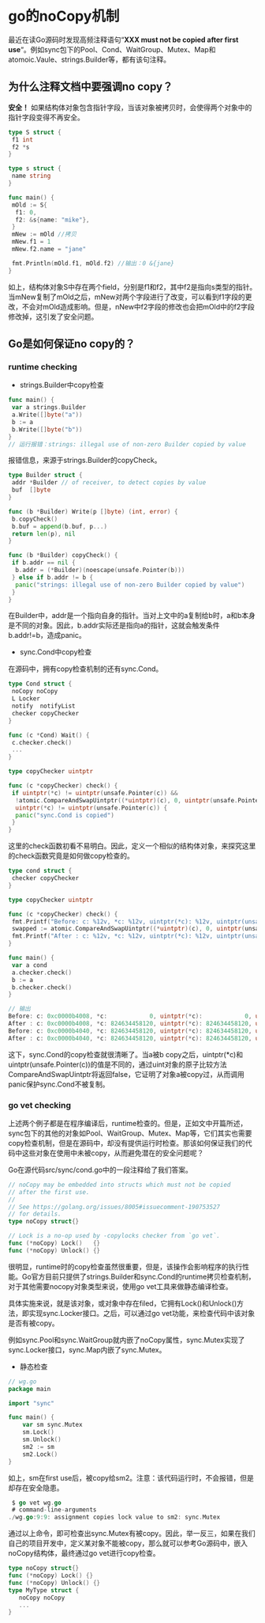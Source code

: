 # go的noCopy机制


最近在读Go源码时发现高频注释语句“**XXX must not be copied after first use**“。例如sync包下的Pool、Cond、WaitGroup、Mutex、Map和atomoic.Vaule、strings.Builder等，都有该句注释。

## 为什么注释文档中要强调no copy？

**安全！** 如果结构体对象包含指针字段，当该对象被拷贝时，会使得两个对象中的指针字段变得不再安全。

```go
type S struct {
 f1 int
 f2 *s
}

type s struct {
 name string
}

func main() {
 mOld := S{
  f1: 0,
  f2: &s{name: "mike"},
 }
 mNew := mOld //拷贝
 mNew.f1 = 1
 mNew.f2.name = "jane"

 fmt.Println(mOld.f1, mOld.f2) //输出：0 &{jane}
}
```

如上，结构体对象S中存在两个field，分别是f1和f2，其中f2是指向s类型的指针。当mNew复制了mOld之后，mNew对两个字段进行了改变，可以看到f1字段的更改，不会对mOld造成影响。但是，nNew中f2字段的修改也会把mOld中的f2字段修改掉，这引发了安全问题。

## Go是如何保证no copy的？

### runtime checking

- strings.Builder中copy检查

```go
func main() {
 var a strings.Builder
 a.Write([]byte("a"))
 b := a
 b.Write([]byte("b"))
}
// 运行报错：strings: illegal use of non-zero Builder copied by value
```

报错信息，来源于strings.Builder的copyCheck。

```go
type Builder struct {
 addr *Builder // of receiver, to detect copies by value
 buf  []byte
}

func (b *Builder) Write(p []byte) (int, error) {
 b.copyCheck()
 b.buf = append(b.buf, p...)
 return len(p), nil
}

func (b *Builder) copyCheck() {
 if b.addr == nil {
  b.addr = (*Builder)(noescape(unsafe.Pointer(b)))
 } else if b.addr != b {
  panic("strings: illegal use of non-zero Builder copied by value")
 }
}
```

在Builder中，addr是一个指向自身的指针。当对上文中的a复制给b时，a和b本身是不同的对象。因此，b.addr实际还是指向a的指针，这就会触发条件b.addr!=b，造成panic。

- sync.Cond中copy检查

在源码中，拥有copy检查机制的还有sync.Cond。

```go
type Cond struct {
 noCopy noCopy
 L Locker
 notify  notifyList
 checker copyChecker
}

func (c *Cond) Wait() {
 c.checker.check()
 ...
}

type copyChecker uintptr

func (c *copyChecker) check() {
 if uintptr(*c) != uintptr(unsafe.Pointer(c)) &&
  !atomic.CompareAndSwapUintptr((*uintptr)(c), 0, uintptr(unsafe.Pointer(c))) &&
  uintptr(*c) != uintptr(unsafe.Pointer(c)) {
  panic("sync.Cond is copied")
 }
}
```

这里的check函数初看不易明白。因此，定义一个相似的结构体对象，来探究这里的check函数究竟是如何做copy检查的。

```go
type cond struct {
 checker copyChecker
}

type copyChecker uintptr

func (c *copyChecker) check() {
 fmt.Printf("Before: c: %12v, *c: %12v, uintptr(*c): %12v, uintptr(unsafe.Pointer(c)): %12v\n", c, *c, uintptr(*c), uintptr(unsafe.Pointer(c)))
 swapped := atomic.CompareAndSwapUintptr((*uintptr)(c), 0, uintptr(unsafe.Pointer(c)))
 fmt.Printf("After : c: %12v, *c: %12v, uintptr(*c): %12v, uintptr(unsafe.Pointer(c)): %12v, swapped: %12v\n", c, *c, uintptr(*c), uintptr(unsafe.Pointer(c)), swapped)
}

func main() {
 var a cond
 a.checker.check()
 b := a
 b.checker.check()
}

// 输出
Before: c: 0xc0000b4008, *c:            0, uintptr(*c):            0, uintptr(unsafe.Pointer(c)): 824634458120
After : c: 0xc0000b4008, *c: 824634458120, uintptr(*c): 824634458120, uintptr(unsafe.Pointer(c)): 824634458120, swapped:         true
Before: c: 0xc0000b4040, *c: 824634458120, uintptr(*c): 824634458120, uintptr(unsafe.Pointer(c)): 824634458176
After : c: 0xc0000b4040, *c: 824634458120, uintptr(*c): 824634458120, uintptr(unsafe.Pointer(c)): 824634458176, swapped:        false
```

这下，sync.Cond的copy检查就很清晰了。当a被b copy之后，uintptr(*c)和uintptr(unsafe.Pointer(c))的值是不同的，通过uint对象的原子比较方法CompareAndSwapUintptr将返回false，它证明了对象a被copy过，从而调用panic保护sync.Cond不被复制。

### go vet checking

上述两个例子都是在程序编译后，runtime检查的。但是，正如文中开篇所述，sync包下的其他的对象如Pool、WaitGroup、Mutex、Map等，它们其实也需要copy检查机制，但是在源码中，却没有提供运行时检查。那该如何保证我们的代码中这些对象在使用中未被copy，从而避免潜在的安全问题呢？

Go在源代码src/sync/cond.go中的一段注释给了我们答案。

```go
// noCopy may be embedded into structs which must not be copied
// after the first use.
//
// See https://golang.org/issues/8005#issuecomment-190753527
// for details.
type noCopy struct{}

// Lock is a no-op used by -copylocks checker from `go vet`.
func (*noCopy) Lock()   {}
func (*noCopy) Unlock() {}
```

很明显，runtime时的copy检查虽然很重要，但是，该操作会影响程序的执行性能。Go官方目前只提供了strings.Builder和sync.Cond的runtime拷贝检查机制，对于其他需要nocopy对象类型来说，使用go vet工具来做静态编译检查。

具体实施来说，就是该对象，或对象中存在filed，它拥有Lock()和Unlock()方法，即实现sync.Locker接口。之后，可以通过go vet功能，来检查代码中该对象是否有被copy。

例如sync.Pool和sync.WaitGroup就内嵌了noCopy属性，sync.Mutex实现了sync.Locker接口，sync.Map内嵌了sync.Mutex。

- 静态检查

```go
// wg.go
package main

import "sync"

func main() {
    var sm sync.Mutex
    sm.Lock()
    sm.Unlock()
    sm2 := sm
    sm2.Lock()
}
```

如上，sm在first use后，被copy给sm2。注意：该代码运行时，不会报错，但是却存在安全隐患。

```go
 $ go vet wg.go
 # command-line-arguments
./wg.go:9:9: assignment copies lock value to sm2: sync.Mutex
```

通过以上命令，即可检查出sync.Mutex有被copy。因此，举一反三，如果在我们自己的项目开发中，定义某对象不能被copy，那么就可以参考Go源码中，嵌入noCopy结构体，最终通过go vet进行copy检查。

```go
type noCopy struct{}
func (*noCopy) Lock() {}
func (*noCopy) Unlock() {}
type MyType struct {
   noCopy noCopy
   ...
}
```

